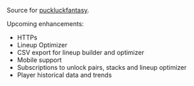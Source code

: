 Source for [puckluckfantasy](http://www.puckluckfantasy.com).

Upcoming enhancements:

- HTTPs
- Lineup Optimizer
- CSV export for lineup builder and optimizer
- Mobile support
- Subscriptions to unlock pairs, stacks and lineup optimizer
- Player historical data and trends
